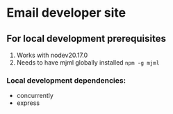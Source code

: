 # Email developer site

## For local development prerequisites
1. Works with nodev20.17.0
2. Needs to have mjml globally installed `npm -g mjml`
### **Local development dependencies**:
- concurrently
- express


